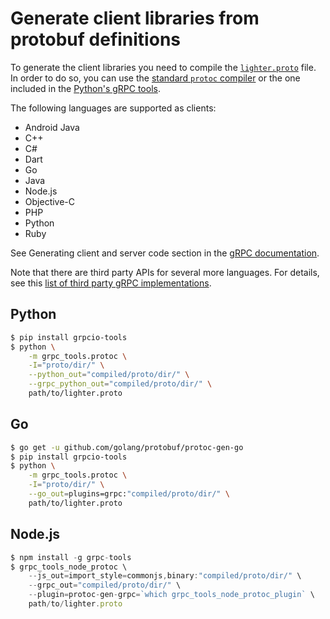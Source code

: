 # Generate client libraries from protobuf definitions

To generate the client libraries you need to compile the
[`lighter.proto`](/lighter/lighter.proto) file.
In order to do so, you can use the
[standard `protoc` compiler](https://github.com/protocolbuffers/protobuf/releases)
or the one included in the
[Python's gRPC tools](https://pypi.org/project/grpcio-tools).

The following languages are supported as clients:

- Android Java
- C++
- C#
- Dart
- Go
- Java
- Node.js
- Objective-C
- PHP
- Python
- Ruby

See Generating client and server code section in the
[gRPC documentation](https://grpc.io/docs/).

Note that there are third party APIs for several more languages.
For details, see this
[list of third party gRPC implementations](https://github.com/protocolbuffers/protobuf/blob/master/docs/third_party.md#rpc-implementations).


## Python

```bash
$ pip install grpcio-tools
$ python \
    -m grpc_tools.protoc \
    -I="proto/dir/" \
    --python_out="compiled/proto/dir/" \
    --grpc_python_out="compiled/proto/dir/" \
    path/to/lighter.proto
```


## Go

```bash
$ go get -u github.com/golang/protobuf/protoc-gen-go
$ pip install grpcio-tools
$ python \
    -m grpc_tools.protoc \
    -I="proto/dir/" \
    --go_out=plugins=grpc:"compiled/proto/dir/" \
    path/to/lighter.proto
```

## Node.js

```javascript
$ npm install -g grpc-tools
$ grpc_tools_node_protoc \
    --js_out=import_style=commonjs,binary:"compiled/proto/dir/" \
    --grpc_out="compiled/proto/dir/" \
    --plugin=protoc-gen-grpc=`which grpc_tools_node_protoc_plugin` \
    path/to/lighter.proto
```

